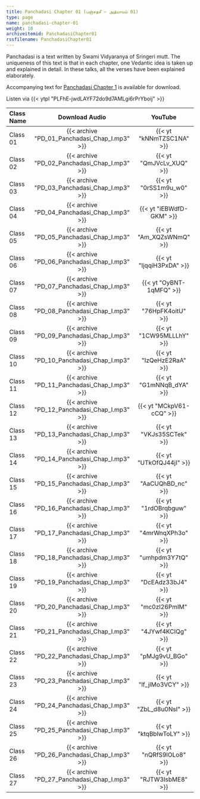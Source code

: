```yaml
---
title: Panchadasi Chapter 01 (பஞ்சதசீ – அத்யாயம் 01)
type: page
name: panchadasi-chapter-01
weight: 10
archiveitemid: PanchadasiChapter01
rssfilename: PanchadasiChapter01
---
```


Panchadasi is a text written by Swami Vidyaranya of Sringeri mutt. The uniqueness of this text is that in each chapter, one Vedantic idea is taken up and explained in detail. In these talks, all the verses have been explained elaborately.

Accompanying text for [Panchadasi Chapter 1](https://archive.org/download/Panchadasi/Panchadasi_Chapter_01.pdf) is available for download.

Listen via {{< ytpl "PLFhE-jwdLAYF72do9d7AMLgi6rPrYboij" >}}

Class Name | Download Audio | YouTube
:---|:---:|:---:
Class 01 | {{< archive "PD_01_Panchadasi_Chap_I.mp3" >}} | {{< yt "kNNmTZSC1NA" >}}
Class 02 | {{< archive "PD_02_Panchadasi_Chap_I.mp3" >}} | {{< yt "QmJVcLv_XUQ" >}}
Class 03 | {{< archive "PD_03_Panchadasi_Chap_I.mp3" >}} | {{< yt "0rSS1m9u_w0" >}}
Class 04 | {{< archive "PD_04_Panchadasi_Chap_I.mp3" >}} | {{< yt "iEBWdfD-GKM" >}}
Class 05 | {{< archive "PD_05_Panchadasi_Chap_I.mp3" >}} | {{< yt "Am_XQZsWNmQ" >}}
Class 06 | {{< archive "PD_06_Panchadasi_Chap_I.mp3" >}} | {{< yt "IjqqiH3PxDA" >}}
Class 07 | {{< archive "PD_07_Panchadasi_Chap_I.mp3" >}} | {{< yt "OyBNT-1qMFQ" >}}
Class 08 | {{< archive "PD_08_Panchadasi_Chap_I.mp3" >}} | {{< yt "76HpFK4oitU" >}}
Class 09 | {{< archive "PD_09_Panchadasi_Chap_I.mp3" >}} | {{< yt "1CW95MLLLhY" >}}
Class 10 | {{< archive "PD_10_Panchadasi_Chap_I.mp3" >}} | {{< yt "IzQeHzE2RaA" >}}
Class 11 | {{< archive "PD_11_Panchadasi_Chap_I.mp3" >}} | {{< yt "G1mNNqB_dYA" >}}
Class 12 | {{< archive "PD_12_Panchadasi_Chap_I.mp3" >}} | {{< yt "MCkpV61-cCQ" >}}
Class 13 | {{< archive "PD_13_Panchadasi_Chap_I.mp3" >}} | {{< yt "VKJs35SCTek" >}}
Class 14 | {{< archive "PD_14_Panchadasi_Chap_I.mp3" >}} | {{< yt "UTkOfQJ44jI" >}}
Class 15 | {{< archive "PD_15_Panchadasi_Chap_I.mp3" >}} | {{< yt "AaCUQhBD_nc" >}}
Class 16 | {{< archive "PD_16_Panchadasi_Chap_I.mp3" >}} | {{< yt "1rdOBrqbguw" >}}
Class 17 | {{< archive "PD_17_Panchadasi_Chap_I.mp3" >}} | {{< yt "4mrWnqXPh3o" >}}
Class 18 | {{< archive "PD_18_Panchadasi_Chap_I.mp3" >}} | {{< yt "umhpdm3Y7tQ" >}}
Class 19 | {{< archive "PD_19_Panchadasi_Chap_I.mp3" >}} | {{< yt "DcEAdz33bJ4" >}}
Class 20 | {{< archive "PD_20_Panchadasi_Chap_I.mp3" >}} | {{< yt "mc0zI26PmIM" >}}
Class 21 | {{< archive "PD_21_Panchadasi_Chap_I.mp3" >}} | {{< yt "4JYwf4KCIQg" >}}
Class 22 | {{< archive "PD_22_Panchadasi_Chap_I.mp3" >}} | {{< yt "pMJg9vU_BGo" >}}
Class 23 | {{< archive "PD_23_Panchadasi_Chap_I.mp3" >}} | {{< yt "lf_jlMo3VCY" >}}
Class 24 | {{< archive "PD_24_Panchadasi_Chap_I.mp3" >}} | {{< yt "ZbL_d8u0NsI" >}}
Class 25 | {{< archive "PD_25_Panchadasi_Chap_I.mp3" >}} | {{< yt "ktqBbIwToLY" >}}
Class 26 | {{< archive "PD_26_Panchadasi_Chap_I.mp3" >}} | {{< yt "nQRfS9lOLo8" >}}
Class 27 | {{< archive "PD_27_Panchadasi_Chap_I.mp3" >}} | {{< yt "RJTW3IsbME8" >}}
